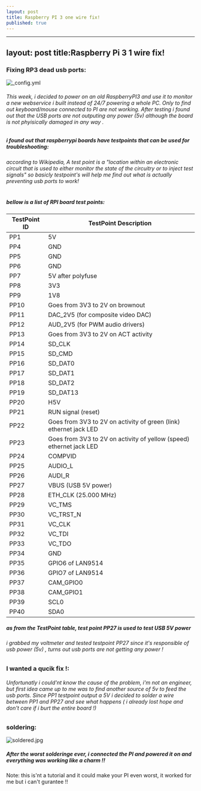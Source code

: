 ```yaml
---
layout: post
title: Raspberry PI 3 one wire fix!
published: true
---
```

---
layout: post
title:Raspberry Pi 3 1 wire fix!
---


### Fixing RP3 dead usb ports:
![_config.yml](https://pbs.twimg.com/media/DApSHfzXgAQ65M6.jpg:large)
###### This week, i decided to power on an old RaspberryPI3 and use it to monitor a new webservice i built instead of 24/7 powering a whole PC. Only to find out keyboard/mouse connected to PI are not working. After testing i found out that the USB ports are not outputing any power (5v) although the board is not phyisically damaged in any way .


##### i found out that raspberrypi boards have testpoints that can be used for troubleshooting:
###### according to Wikipedia, A test point is a "location within an electronic circuit that is used to either monitor the state of the circuitry or to inject test signals"  so basicly testpoint's will help me find out what is actually preventing usb ports to work!
#
##### bellow is a list of RPI board test points:
| TestPoint ID | TestPoint Description |
|--------------|---------------------------------------------------------------------|
| PP1  | 5V  |
| PP4  | GND |
| PP5  | GND |
| PP6  | GND |
| PP7  | 5V after polyfuse |
| PP8 | 3V3 |
| PP9 | 1V8 |
| PP10  | Goes from 3V3 to 2V on brownout |
| PP11  | DAC_2V5 (for composite video DAC) |
| PP12  | AUD_2V5 (for PWM audio drivers) |
| PP13  | Goes from 3V3 to 2V on ACT activity |
| PP14  | SD_CLK |
| PP15  | SD_CMD |
| PP16  | SD_DAT0 |
| PP17  | SD_DAT1 |
| PP18 | SD_DAT2 |
| PP19  | SD_DAT13 |
| PP20  | H5V |
| PP21  | RUN signal (reset) |
| PP22 | Goes from 3V3 to 2V on activity of green (link) ethernet jack LED |
| PP23 | Goes from 3V3 to 2V on activity of yellow (speed) ethernet jack LED |
| PP24 | COMPVID |
| PP25 | AUDIO_L |
| PP26 | AUDI_R |
| PP27 | VBUS (USB 5V power) |
| PP28 | ETH_CLK (25.000 MHz) |
| PP29 | VC_TMS |
| PP30 | VC_TRST_N |
| PP31 | VC_CLK |
| PP32 | VC_TDI |
| PP33 | VC_TDO |
| PP34 | GND |
| PP35 | GPIO6 of LAN9514 |
| PP36 | GPIO7 of LAN9514 |
| PP37 | CAM_GPIO0 |
| PP38 | CAM_GPIO1 |
| PP39 | SCL0 |
| PP40 | SDA0 |

##### as from the TestPoint table, test point PP27 is used to test USB 5V power 
######  i grabbed my voltmeter and tested testpoint PP27 since it's responsible of usb power (5v) , turns out usb ports are not getting any power !

### I wanted a qucik fix !:
######  Unfortunatly i could'nt know the cause of the problem, i'm not an engineer, but first idea came up to me was to find another source of 5v to feed the usb ports. Since PP1 testpoint output a 5V i decided to solder a wire between PP1 and PP27 and see what happens ( i already lost hope and don't care if i burt the entire board !)
### soldering:
![soldered.jpg](https://i.imgur.com/wh01rRC.jpg)


##### After the worst solderinge ever, i connected the PI and powered it on and everything was working like a charm !! 


Note: this is'nt a tutorial and it could make your PI even worst, it worked for me but i can't gurantee !!
